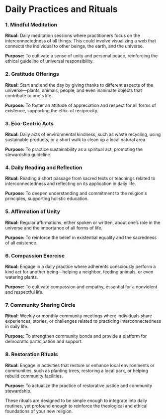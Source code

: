 # Daily Practices and Rituals

### 1. Mindful Meditation
**Ritual:** Daily meditation sessions where practitioners focus on the interconnectedness of all things. This could involve visualizing a web that connects the individual to other beings, the earth, and the universe.

**Purpose:** To cultivate a sense of unity and personal peace, reinforcing the ethical guideline of universal responsibility.

### 2. Gratitude Offerings
**Ritual:** Start and end the day by giving thanks to different aspects of the universe—plants, animals, people, and even inanimate objects that contribute to one's life.

**Purpose:** To foster an attitude of appreciation and respect for all forms of existence, supporting the ethic of reciprocity.

### 3. Eco-Centric Acts
**Ritual:** Daily acts of environmental kindness, such as waste recycling, using sustainable products, or a short walk to clean up a local natural area.

**Purpose:** To practice sustainability as a spiritual act, promoting the stewardship guideline.

### 4. Daily Reading and Reflection
**Ritual:** Reading a short passage from sacred texts or teachings related to interconnectedness and reflecting on its application in daily life.

**Purpose:** To deepen understanding and commitment to the religion's principles, supporting holistic education.

### 5. Affirmation of Unity
**Ritual:** Regular affirmations, either spoken or written, about one’s role in the universe and the importance of all forms of life.

**Purpose:** To reinforce the belief in existential equality and the sacredness of all existence.

### 6. Compassion Exercise
**Ritual:** Engage in a daily practice where adherents consciously perform a kind act for another being—helping a neighbor, feeding animals, or even watering plants.

**Purpose:** To cultivate compassion and empathy, essential for a nonviolent and respectful life.

### 7. Community Sharing Circle

**Ritual:** Weekly or monthly community meetings where individuals share experiences, stories, or challenges related to practicing interconnectedness in daily life.

**Purpose:** To strengthen community bonds and provide a platform for democratic participation and support.

### 8. Restoration Rituals
**Ritual:** Engage in activities that restore or enhance local environments or communities, such as planting trees, restoring a local park, or helping rebuild community facilities.

**Purpose:** To actualize the practice of restorative justice and community stewardship.

These rituals are designed to be simple enough to integrate into daily routines, yet profound enough to reinforce the theological and ethical foundations of your new religion.